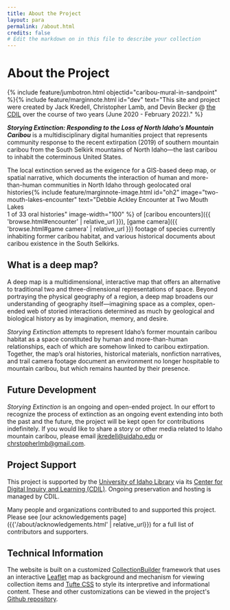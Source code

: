 ```yaml
---
title: About the Project
layout: para
permalink: /about.html
credits: false
# Edit the markdown on in this file to describe your collection
---
```


# About the Project

{% include feature/jumbotron.html objectid="caribou-mural-in-sandpoint" %}{% include feature/marginnote.html id="dev" text="This site and project were created by Jack Kredell, Christopher Lamb, and Devin Becker @ [the CDIL](https://cdil.lib.uidaho.edu/) over the course of two years (June 2020 - February 2022)." %} 

***Storying Extinction: Responding to the Loss of North Idaho’s Mountain Caribou*** is a multidisciplinary digital humanities project that represents community response to the recent extirpation (2019) of southern mountain caribou from the South Selkirk mountains of North Idaho—the last caribou to inhabit the coterminous United States.

The local extinction served as the exigence for a GIS-based deep map, or spatial narrative, which documents the interaction of human and more-than-human communities in North Idaho through geolocated oral histories{% include feature/marginnote-image.html id="oh2" image="two-mouth-lakes-encounter" text="Debbie Ackley Encounter at Two Mouth Lakes <br> 1 of 33 oral histories" image-width="100" %} of [caribou encounters]({{ 'browse.html#encounter' | relative_url }}), [game camera]({{ 'browse.html#game camera' | relative_url }}) footage of species currently inhabiting former caribou habitat, and various historical documents about caribou existence in the South Selkirks. 

## What is a deep map?

A deep map is a multidimensional, interactive map that offers an alternative to traditional two and three-dimensional representations of space. Beyond portraying the physical geography of a region, a deep map broadens our understanding of geography itself—imagining space as a complex, open-ended web of storied interactions determined as much by geological and biological history as by imagination, memory, and desire.
 
*Storying Extinction* attempts to represent Idaho’s former mountain caribou habitat as a space constituted by human and more-than-human relationships, each of which are somehow linked to caribou extirpation. Together, the map’s oral histories, historical materials, nonfiction narratives, and trail camera footage document an environment no longer hospitable to mountain caribou, but which remains haunted by their presence.


## Future Development
 
*Storying Extinction* is an ongoing and open-ended project. In our effort to recognize the process of extinction as an ongoing event extending into both the past and the future, the project will be kept open for contributions indefinitely. If you would like to share a story or other media related to Idaho mountain caribou, please email jkredell@uidaho.edu or chrstopherlmb@gmail.com.

## Project Support 

This project is supported by the [University of Idaho Library](https://www.lib.uidaho.edu/) via its [Center for Digital Inquiry and Learning (CDIL)](https://cdil.lib.uidaho.edu/). Ongoing preservation and hosting is managed by CDIL. 

Many people and organizations contributed to and supported this project. Please see [our acknowledgements page]({{'/about/acknowledgements.html' | relative_url}}) for a full list of contributors and supporters.

## Technical Information

The website is built on a customized [CollectionBuilder](https://collectionbuilder.github.io/) framework that uses an interactive [Leaflet](https://leafletjs.com) map as background and mechanism for viewing collection items and [Tufte CSS](https://edwardtufte.github.io/tufte-css/) to style its interpretive and informational content. These and other customizations can be viewed in the project's [Github repository](https://github.com/thecdil/storying_combined).

